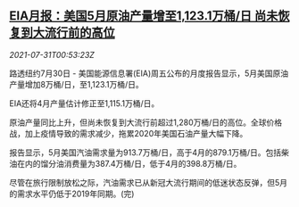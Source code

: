 <!--1627693263000-->
[EIA月报：美国5月原油产量增至1,123.1万桶/日 尚未恢复到大流行前的高位](https://cn.reuters.com/article/eia-us-may-oil-production-0731-idCNKBS2F1010)
------

<div><i>2021-07-31T00:53:23Z</i></div><p>路透纽约7月30日 - 美国能源信息署(EIA)周五公布的月度报告显示，5月美国原油产量增加8万桶/日，至1,123.1万桶/日。</p><p>EIA还将4月产量估计修正至1,115.1万桶/日。</p><p>原油产量同比上升，但尚未恢复到大流行前超过1,280万桶/日的高位。全球价格战，加上疫情导致的需求减少，拖累2020年美国石油产量大幅下降。</p><p>报告显示，5月美国汽油需求量为913.7万桶/日，高于4月的879.1万桶/日。包括柴油在内的馏分油消费量为387.4万桶/日，低于4月的398.8万桶/日。</p><p>尽管在旅行限制放松之际，汽油需求已从新冠大流行期间的低迷状态反弹，但5月的需求水平仍低于2019年同期。(完)</p>

